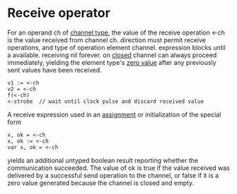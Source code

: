 # Receive operator

For an operand ch of [channel type](/Types/channel_types.html), the value of the receive operation <-ch is the value received from channel ch. direction must permit receive operations, and type of operation element channel. expression blocks until a available. receiving nil forever. on <a href =/Built-in%20functions/close.html>closed</a> channel can always proceed immediately, yielding the element type's [zero value](/Program%20initialization%20and%20execution/the_zero_value.html) after any previously sent values have been received.

    v1 := <-ch
    v2 = <-ch
    f(<-ch)
    <-strobe  // wait until clock pulse and discard received value
    

A receive expression used in an [assignment](/Statements/assignments.html) or initialization of the special form

    x, ok = <-ch
    x, ok := <-ch
    var x, ok = <-ch
    

yields an additional untyped boolean result reporting whether the communication succeeded. The value of ok is true if the value received was delivered by a successful send operation to the channel, or false if it is a zero value generated because the channel is closed and empty.